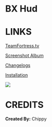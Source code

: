 # BX Hud


<a>LINKS</a>
====

[TeamFortress.tv](https://www.teamfortress.tv/33738/ive-updated-some-huds)

[Screenshot Album](https://imgur.com/a/gGOow)

[Changelogs](https://github.com/Hypnootize/BX-Hud/commits/master)

[Installation](https://imgur.com/a/w3Ah6)

![](https://i.imgur.com/qFiJPK7.jpg)

<a>CREDITS</a>
====
**Created By:** Chippy
